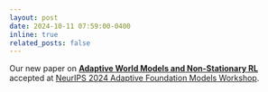 ```yaml
---
layout: post
date: 2024-10-11 07:59:00-0400
inline: true
related_posts: false
---
```


Our new paper on **[Adaptive World Models and Non-Stationary RL](https://arxiv.org/pdf/2411.01342)** accepted at [NeurIPS 2024 Adaptive Foundation Models Workshop](https://adaptive-foundation-models.org/). 